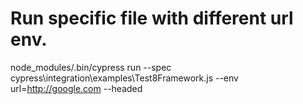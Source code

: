 # Run specific file with different url env.
node_modules/.bin/cypress run --spec cypress\integration\examples\Test8Framework.js --env url=http://google.com --headed